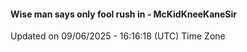 #### Wise man says only fool rush in - McKidKneeKaneSir
Updated on 09/06/2025 - 16:16:18 (UTC) Time Zone
